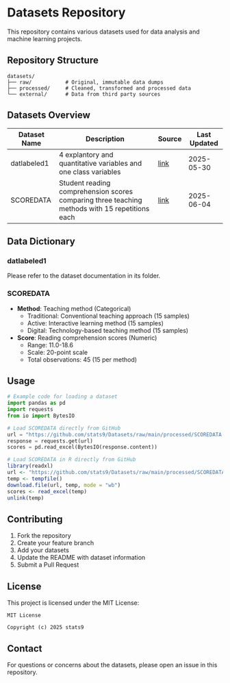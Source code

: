 # Datasets Repository

This repository contains various datasets used for data analysis and machine learning projects.

## Repository Structure

```
datasets/
├── raw/           # Original, immutable data dumps
├── processed/     # Cleaned, transformed and processed data
└── external/      # Data from third party sources
```

## Datasets Overview

| Dataset Name | Description | Source | Last Updated |
|--------------|-------------|---------|--------------|
| datlabeled1  | 4 explantory and quantitative variables and one class variables | [link](https://github.com/stats9/Datasets/blob/main/processed/datlabeled1.xlsx) | 2025-05-30 |
| SCOREDATA | Student reading comprehension scores comparing three teaching methods with 15 repetitions each | [link](processed/SCOREDATA.xlsx) | 2025-06-04 |

## Data Dictionary

### datlabeled1
Please refer to the dataset documentation in its folder.

### SCOREDATA
- **Method**: Teaching method (Categorical)
  - Traditional: Conventional teaching approach (15 samples)
  - Active: Interactive learning method (15 samples)
  - Digital: Technology-based teaching method (15 samples)
- **Score**: Reading comprehension scores (Numeric)
  - Range: 11.0-18.6
  - Scale: 20-point scale
  - Total observations: 45 (15 per method)

## Usage

```python
# Example code for loading a dataset
import pandas as pd
import requests
from io import BytesIO

# Load SCOREDATA directly from GitHub
url = "https://github.com/stats9/Datasets/raw/main/processed/SCOREDATA.xlsx"
response = requests.get(url)
scores = pd.read_excel(BytesIO(response.content))
```

```r
# Load SCOREDATA in R directly from GitHub
library(readxl)
url <- "https://github.com/stats9/Datasets/raw/main/processed/SCOREDATA.xlsx"
temp <- tempfile()
download.file(url, temp, mode = "wb")
scores <- read_excel(temp)
unlink(temp)
```

## Contributing

1. Fork the repository
2. Create your feature branch
3. Add your datasets
4. Update the README with dataset information
5. Submit a Pull Request

## License

This project is licensed under the MIT License:

```
MIT License

Copyright (c) 2025 stats9
```

## Contact

For questions or concerns about the datasets, please open an issue in this repository.